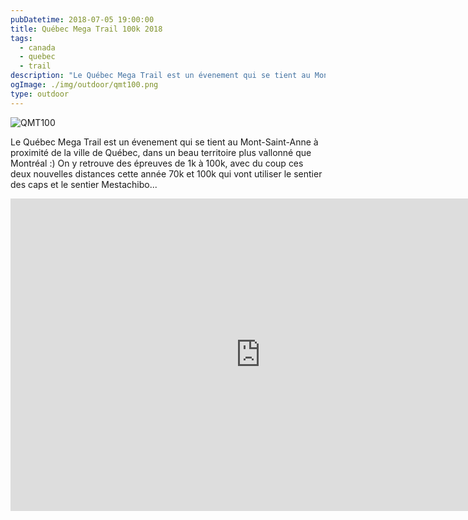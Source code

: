 ```yaml
---
pubDatetime: 2018-07-05 19:00:00
title: Québec Mega Trail 100k 2018
tags:
  - canada
  - quebec
  - trail
description: "Le Québec Mega Trail est un évenement qui se tient au Mont-Saint-Anne à proximité de la ville de Québec, dans un beau territoire plus vallonné que Montréal :) On y retrouve des épreuves de 1k à 100k, avec du coup ces deux nouvelles distances cette année 70k et 100k qui vont utiliser le sentier des caps et le sentier Mestachibo..."
ogImage: ./img/outdoor/qmt100.png
type: outdoor
---
```


![QMT100](/img/outdoor/qmt100.png)

Le Québec Mega Trail est un évenement qui se tient au Mont-Saint-Anne à
proximité de la ville de Québec, dans un beau territoire plus vallonné que
Montréal :) On y retrouve des épreuves de 1k à 100k, avec du coup ces deux
nouvelles distances cette année 70k et 100k qui vont utiliser le sentier des
caps et le sentier Mestachibo...

<iframe width="800" height="500" src="https://www.youtube.com/embed/mvi3Cl2aLzw" frameborder="0" allow="accelerometer; autoplay; encrypted-media; gyroscope; picture-in-picture" allowfullscreen></iframe>
